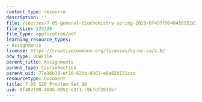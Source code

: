 ```yaml
---
content_type: resource
description: ''
file: /courses/7-05-general-biochemistry-spring-2020/8f497f9940450952d3f1c9b7df26f6bf_MIT7_05S20_Pset10.pdf
file_size: 125326
file_type: application/pdf
learning_resource_types:
- Assignments
license: https://creativecommons.org/licenses/by-nc-sa/4.0/
ocw_type: OCWFile
parent_title: Assignments
parent_type: CourseSection
parent_uid: 77e16b30-ef10-63bb-0363-e9a828131cab
resourcetype: Document
title: 7.05 S20 Problem Set 10
uid: 8f497f99-4045-0952-d3f1-c9b7df26f6bf
---
```

